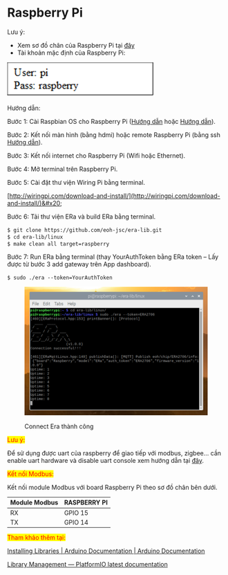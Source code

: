 # Raspberry Pi

Lưu ý:

* Xem sơ đồ chân của Raspberry Pi tại [đây](https://pinout.xyz/pinout/wiringpi)&#x20;
* Tài khoản mặc định của Raspberry Pi:&#x20;

![](<../../.gitbook/assets/image (19) (1).png>)

Hướng dẫn:&#x20;

Bước 1: Cài Raspbian OS cho Raspberry Pi ([Hướng dẫn](https://raspberrypi.vn/huong-dan-cai-dieu-hanh-cho-raspberry-pi-2457.pi) hoặc [Hướng dẫn](https://www.proe.vn/huong-dan-cai-dat-he-dieu-hanh-cho-raspberry-pi)).&#x20;

Bước 2: Kết nối màn hình (bằng hdmi) hoặc remote Raspberry Pi (bằng ssh [Hướng dẫn](https://tapit.vn/cai-dat-va-truy-cap-raspberry-thong-qua-remote-desktop-connection/)).&#x20;

Bước 3: Kết nối internet cho Raspberry Pi (Wifi hoặc Ethernet).&#x20;

Bước 4: Mở terminal trên Raspberry Pi.&#x20;

Bước 5: Cài đặt thư viện Wiring Pi bằng terminal.&#x20;

[http://wiringpi.com/download-and-install/](http://wiringpi.com/download-and-install/)&#x20;

Bước 6: Tải thư viện ERa và build ERa bằng terminal.&#x20;

```
$ git clone https://github.com/eoh-jsc/era-lib.git
$ cd era-lib/linux
$ make clean all target=raspberry
```

Bước 7: Run ERa bằng terminal (thay YourAuthToken bằng ERa token – Lấy được từ bước 3 add gateway trên App dashboard).

```
$ sudo ./era --token=YourAuthToken
```

<figure><img src="../../.gitbook/assets/image (32).png" alt=""><figcaption><p>Connect Era thành công</p></figcaption></figure>

<mark style="color:red;">Lưu ý:</mark>&#x20;

Để sử dụng được uart của raspberry để giao tiếp với modbus, zigbee... cần enable uart hardware và disable uart console xem hướng dẫn tại [đây](https://pivietnam.com.vn/setup-uart-tren-raspberry-pi-pivietnam-com-vn.html).&#x20;

<mark style="color:red;">Kết nối Modbus:</mark>&#x20;

Kết nối module Modbus với board Raspberry Pi theo sơ đồ chân bên dưới.&#x20;

| Module Modbus  | RASPBERRY PI  |
| -------------- | ------------- |
| RX             | GPIO 15       |
| TX             | GPIO 14       |

&#x20;<mark style="color:red;">Tham khảo thêm tại:</mark>&#x20;

[Installing Libraries | Arduino Documentation | Arduino Documentation](https://docs.arduino.cc/software/ide-v1/tutorials/installing-libraries)&#x20;

[Library Management — PlatformIO latest documentation](https://docs.platformio.org/en/latest/librarymanager/index.html)&#x20;
